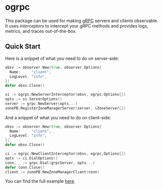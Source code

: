 # ogrpc

This package can be used for making [gRPC](https://grpc.io) servers and clients observable.
It uses _interceptors_ to intercept your gRPC methods and provides logs, metrics, and traces out-of-the-box.

## Quick Start

Here is a snippet of what you need to do on server-side:

```go
obsv := observer.New(true, observer.Options{
  Name:     "client",
  LogLevel: "info",
})
defer obsv.Close()

si := ogrpc.NewServerInterceptor(obsv, ogrpc.Options{})
opts := si.ServerOptions()
server := grpc.NewServer(opts...)
zonePB.RegisterZoneManagerServer(server, &ZoneServer{})
```

And a snippet of what you need to do on client-side:

```go
obsv := observer.New(true, observer.Options{
  Name:     "client",
  LogLevel: "info",
})
defer obsv.Close()

ci := ogrpc.NewClientInterceptor(obsv, ogrpc.Options{})
opts := ci.DialOptions()
conn, _ := grpc.Dial(grpcServer, opts...)
defer conn.Close()
client := zonePB.NewZoneManagerClient(conn)
```

You can find the full example [here](./example).
